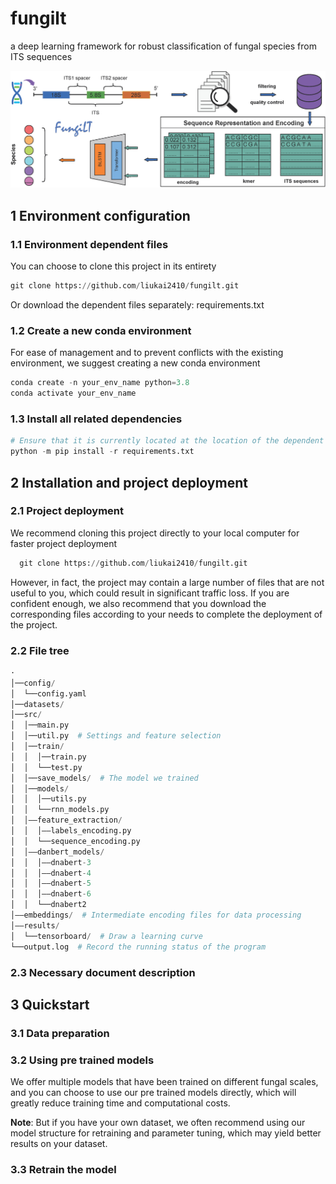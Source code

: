 # fungilt
a deep learning framework for robust classification of fungal species from ITS sequences

![abstract](./images/fig0.png)

## 1 Environment configuration

### 1.1 Environment dependent files

You can choose to clone this project in its entirety

```python
git clone https://github.com/liukai2410/fungilt.git
```
Or download the dependent files separately: requirements.txt

### 1.2 Create a new conda environment
For ease of management and to prevent conflicts with the existing environment, we suggest creating a new conda environment
```python
conda create -n your_env_name python=3.8
conda activate your_env_name
```

### 1.3 Install all related dependencies
```python
# Ensure that it is currently located at the location of the dependent file
python -m pip install -r requirements.txt
```

## 2 Installation and project deployment
### 2.1 Project deployment
We recommend cloning this project directly to your local computer for faster project deployment
```python
  git clone https://github.com/liukai2410/fungilt.git
```
However, in fact, the project may contain a large number of files that are not useful to you, which could result in significant traffic loss. If you are confident enough, we also recommend that you download the corresponding files according to your needs to complete the deployment of the project.
### 2.2 File tree
```python
·
│──config/
│  └──config.yaml
│──datasets/
│──src/
│  │──main.py
│  │──util.py  # Settings and feature selection
│  │──train/
│  │  │──train.py
│  │  └──test.py
│  │──save_models/  # The model we trained
│  │──models/
│  │  │──utils.py
│  │  └──rnn_models.py
│  │——feature_extraction/
│  │  │——labels_encoding.py
│  │  └──sequence_encoding.py
│  │——danbert_models/ 
│  │  │——dnabert-3
│  │  │——dnabert-4
│  │  │——dnabert-5
│  │  │——dnabert-6
│  │  └──dnabert2
│——embeddings/  # Intermediate encoding files for data processing
│——results/
│  └──tensorboard/  # Draw a learning curve
└──output.log  # Record the running status of the program
```
### 2.3 Necessary document description


## 3 Quickstart
### 3.1 Data preparation

### 3.2 Using pre trained models
We offer multiple models that have been trained on different fungal scales, and you can choose to use our pre trained models directly, which will greatly reduce training time and computational costs.

**Note**: But if you have your own dataset, we often recommend using our model structure for retraining and parameter tuning, which may yield better results on your dataset.
### 3.3 Retrain the model
